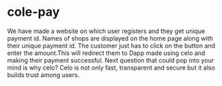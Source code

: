 # cole-pay
We have made a website on which user registers and they get unique payment id. Names of shops are displayed on the home page along with their unique payment id. The customer just has to click on the button and enter the amount.This will redirect them to Dapp made using celo and making their payment successful. Next question that could pop into your mind is why celo? Celo is not only fast, transparent and secure but it also builds trust among users.
